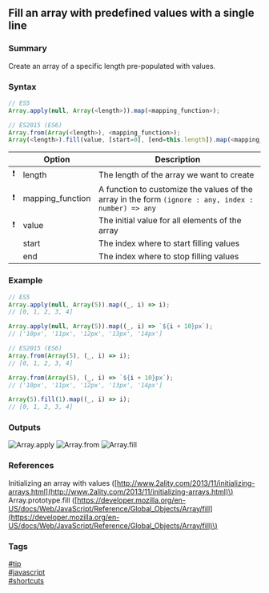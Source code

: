## Fill an array with predefined values with a single line

### Summary
Create an array of a specific length pre-populated with values.

### Syntax
```javascript
// ES5
Array.apply(null, Array(<length>)).map(<mapping_function>);

// ES2015 (ES6)
Array.from(Array(<length>), <mapping_function>);
Array(<length>).fill(value, [start=0], [end=this.length]).map(<mapping_function>);
```

|               | Option           | Description                                                                                         |
| :-----------: | ---------------- | --------------------------------------------------------------------------------------------------- |
| :exclamation: | length           | The length of the array we want to create                                                           |
| :exclamation: | mapping_function | A function to customize the values of the array in the form `(ignore : any, index : number) => any` |
| :exclamation: | value            | The initial value for all elements of the array                                                     |
|               | start            | The index where to start filling values                                                             |
|               | end              | The index where to stop filling values                                                              |

### Example
```javascript
// ES5
Array.apply(null, Array(5)).map((_, i) => i); 
// [0, 1, 2, 3, 4]

Array.apply(null, Array(5)).map((_, i) => `${i + 10}px`); 
// ['10px', '11px', '12px', '13px', '14px']

// ES2015 (ES6)
Array.from(Array(5), (_, i) => i); 
// [0, 1, 2, 3, 4]

Array.from(Array(5), (_, i) => `${i + 10}px`); 
// ['10px', '11px', '12px', '13px', '14px']

Array(5).fill(1).map((_, i) => i); 
// [0, 1, 2, 3, 4] 
```

### Outputs
![Array.apply](https://cloud.githubusercontent.com/assets/19519411/17607287/77a84914-5fea-11e6-8b90-1aee341920a1.png)
![Array.from](https://cloud.githubusercontent.com/assets/19519411/17607302/90595390-5fea-11e6-9a77-1328598327dd.png)
![Array.fill](https://cloud.githubusercontent.com/assets/19519411/17626332/7bcd8594-6072-11e6-8d2f-73a2d52b3d59.png)

### References
Initializing an array with values \([http://www.2ality.com/2013/11/initializing-arrays.html](http://www.2ality.com/2013/11/initializing-arrays.html)\)   
Array.prototype.fill \([https://developer.mozilla.org/en-US/docs/Web/JavaScript/Reference/Global_Objects/Array/fill](https://developer.mozilla.org/en-US/docs/Web/JavaScript/Reference/Global_Objects/Array/fill)\)

### Tags
[#tip](../../tips.md)  
[#javascript](../javascript.md)  
[#shortcuts](shortcuts.md)